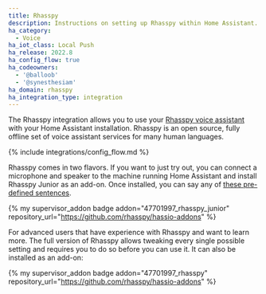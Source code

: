 ```yaml
---
title: Rhasspy
description: Instructions on setting up Rhasspy within Home Assistant.
ha_category:
  - Voice
ha_iot_class: Local Push
ha_release: 2022.8
ha_config_flow: true
ha_codeowners:
  - '@balloob'
  - '@synesthesiam'
ha_domain: rhasspy
ha_integration_type: integration
---
```


The Rhasspy integration allows you to use your [Rhasspy voice assistant](https://rhasspy.readthedocs.io) with your Home Assistant installation. Rhasspy is an open source, fully offline set of voice assistant services for many human languages.

{% include integrations/config_flow.md %}

Rhasspy comes in two flavors. If you want to just try out, you can connect a microphone and speaker to the machine running Home Assistant and install Rhasspy Junior as an add-on. Once installed, you can say any of [these pre-defined sentences](https://github.com/rhasspy/rhasspy-junior#domains).

{% my supervisor_addon badge addon="47701997_rhasspy_junior" repository_url="https://github.com/rhasspy/hassio-addons" %}

For advanced users that have experience with Rhasspy and want to learn more. The full version of Rhasspy allows tweaking every single possible setting and requires you to do so before you can use it. It can also be installed as an add-on:

{% my supervisor_addon badge addon="47701997_rhasspy" repository_url="https://github.com/rhasspy/hassio-addons" %}
